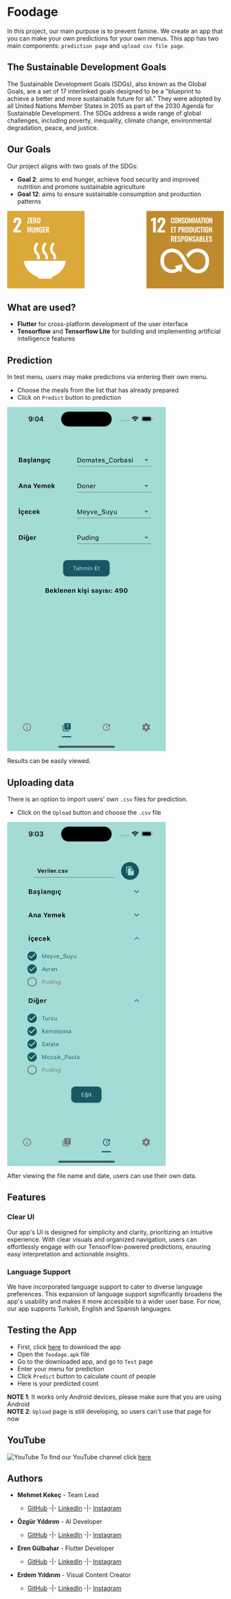# **Foodage**
In this project, our main purpose is to prevent famine. We create an app that you can make your own predictions for your own menus. This app has two main components: `prediction page` and `upload csv file page`.

## **The Sustainable Development Goals**
The Sustainable Development Goals (SDGs), also known as the Global Goals, are a set of 17 interlinked goals designed to be a "blueprint to achieve a better and more sustainable future for all." They were adopted by all United Nations Member States in 2015 as part of the 2030 Agenda for Sustainable Development. The SDGs address a wide range of global challenges, including poverty, inequality, climate change, environmental degradation, peace, and justice.

## **Our Goals**
Our project aligns with two goals of the SDGs:
* **Goal 2**: aims to end hunger, achieve food security and improved nutrition and promote sustainable agriculture
* **Goal 12**: aims to ensure sustainable consumption and production patterns
<img src="https://github.com/membuk/foodage/blob/main/Files/Goal_2.png?raw=true" width="180" height="180" />
<img align="right" src="https://github.com/membuk/foodage/blob/main/Files/Goal_12.png?raw=true" width="180" height="180" />

## **What are used?**
+ **Flutter** for cross-platform development of the user interface
+ **Tensorflow** and **Tensorflow Lite** for building and implementing artificial intelligence features

## **Prediction**
In test menu, users may make predictions via entering their own menu.
+ Choose the meals from the list that has already prepared
+ Click on `Predict` button to prediction
  
<img align="center" src="https://github.com/membuk/foodage/blob/main/Files/Predict.jpg?raw=true" width="369" height="800" />

Results can be easily viewed.

## **Uploading data**
There is an option to import users' own `.csv` files for prediction.
+ Click on the `Upload` button and choose the `.csv` file

<img align="center" src="https://github.com/membuk/foodage/blob/main/Files/Upload.jpg?raw=true" width="369" height="800" />

After viewing the file name and date, users can use their own data.

## **Features**
### **Clear UI**
Our app's UI is designed for simplicity and clarity, prioritizing an intuitive experience. With clear visuals and organized navigation, users can effortlessly engage with our TensorFlow-powered predictions, ensuring easy interpretation and actionable insights.

### **Language Support**
We have incorporated language support to cater to diverse language preferences. This expansion of language support significantly broadens the app's usability and makes it more accessible to a wider user base. For now, our app supports Turkish, English and Spanish languages.


## **Testing the App**
+ First, click [here]() to download the app
+ Open the `foodage.apk` file
+ Go to the downloaded app, and go to `Test` page
+ Enter your menu for prediction
+ Click `Predict` button to calculate count of people
+ Here is your predicted count

**NOTE 1**: It works only Android devices, please make sure that you are using Android\
**NOTE 2**: `Upload` page is still developing, so users can't use that page for now 

## **YouTube**
![YouTube](https://www.youtube.com/s/desktop/2d97f03c/img/favicon.ico) To find our YouTube channel click [here](https://youtube.com/@foodage23?si=8ugee22ZdCT9l4q9)

## **Authors**
* __Mehmet Kekeç__ - Team Lead
  * [GitHub](https://github.com/membuk "Mehmet GitHub") -|- [LinkedIn](www.linkedin.com/in/mehmet-kekeç "Mehmet LinkedIn") -|- [Instagram](https://www.instagram.com/membuk/ "Mehmet Instagram")

* __Özgür Yıldırım__ - AI Developer
  * [GitHub](https://github.com/OzgurYldrm "Özgür GitHub") -|- [LinkedIn](https://www.linkedin.com/in/%C3%B6zg%C3%BCr-y%C4%B1ld%C4%B1r%C4%B1m-6abb6429a/ "Özgür LinkedIn") -|- [Instagram](https://www.instagram.com/0zgur_yldrm/ "Özgür Instagram")
  
* __Eren Gülbahar__ - Flutter Developer
  * [GitHub](https://github.com/erenglbhr "Eren GitHub") -|- [LinkedIn](https://www.linkedin.com/in/eren-g%C3%BClbahar-2534ba274/ "Eren LinkedIn") -|- [Instagram](https://www.instagram.com/eren_glbhr/ "Eren Instagram")

* __Erdem Yıldırım__ - Visual Content Creator
  * [GitHub](https://github.com/merdm "Erdem GitHub") -|- [LinkedIn](https://www.linkedin.com/in/erdem-y%C4%B1ld%C4%B1r%C4%B1m-897ba5203/ "Erdem LinkedIn") -|- [Instagram](https://www.instagram.com/merrdem_/ "Erdem Instagram")
